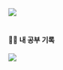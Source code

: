 <div align="left">
     <img src="https://github-readme-stats.vercel.app/api/top-langs/?username=1o18z&layout=compact&theme=dark"><br><br>   
</div>
<h4>✍🏻 내 공부 기록</h4>
     <a href="https://receptive-crater-2a7.notion.site/4fa5da77f894430dadc003ebe027cf74"><img src="https://img.shields.io/badge/Notion-000000?style=flat&logo=Notion&logoColor=white"/></a>

